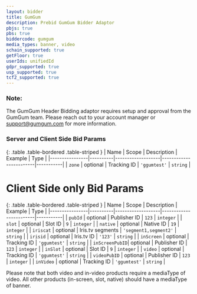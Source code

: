 ```yaml
---
layout: bidder
title: GumGum
description: Prebid GumGum Bidder Adaptor
pbjs: true
pbs: true
biddercode: gumgum
media_types: banner, video
schain_supported: true
getFloor: true
userIds: unifiedId
gdpr_supported: true
usp_supported: true
tcf2_supported: true
---
```


### Note:

The GumGum Header Bidding adaptor requires setup and approval from the GumGum
team. Please reach out to your account manager or <support@gumgum.com> for more
information.

### Server and Client Side Bid Params

{: .table .table-bordered .table-striped }
| Name           | Scope    | Description       | Example                | Type      |
|----------------|----------|-------------------|------------------------|-----------|
| `zone`         | optional | Tracking ID       | `'ggumtest'`           | `string`  |

# Client Side only Bid Params

{: .table .table-bordered .table-striped }
| Name           | Scope    | Description       | Example                | Type      |
|----------------|----------|-------------------|------------------------|-----------|
| `pubId`        | optional | Publisher ID      | `123`                  | `integer` |
| `slot`         | optional | Slot ID           | `9`                    | `integer` |
| `native`       | optional | Native ID         | `19`                   | `integer` |
| `iriscat`      | optional | Iris.tv segments  | `'segment1,segment2'`  | `string`  |
| `irisid`       | optional | Iris.tv ID        | `'123'`                | `string`  |
| `inScreen`     | optional | Tracking ID       | `'ggumtest'`           | `string`  |
| `inScreenPubID`| optional | Publisher ID      | `123`                  | `integer` |
| `inSlot`       | optional | Slot ID           | `9`                    | `integer` |
| `video`        | optional | Tracking ID       | `'ggumtest'`           | `string`  |
| `videoPubID`   | optional | Publisher ID      | `123`                  | `integer` |
| `inVideo`      | optional | Tracking ID       | `'ggumtest'`           | `string`  |


Please note that both video and in-video products require a mediaType of video. 
All other products (in-screen, slot, native) should have a mediaType of banner.